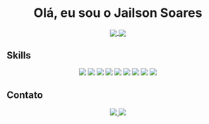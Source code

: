 <h1 align='center'>Olá, eu sou o Jailson Soares</h1>

<p align='center'>
  <a href='https://github.com/anuraghazra/github-readme-stats'>
    <img
       align='center'
       src='https://github-readme-stats.vercel.app/api/top-langs/?username=jailsonsf&layout=compact'
     />
  </a>
  <a href='https://github.com/anuraghazra/github-readme-stats'>
    <img
       align='center'
       src='https://github-readme-stats.vercel.app/api?username=jailsonsf&show_icons=true&count_private=true&include_all_commits=true&hide_title=true'
     />
  </a>
</p>

## Skills
<p align='center'>
  <img src='https://img.shields.io/badge/git-F05032?logo=git&logoColor=white&style=for-the-badge' />
  <img src='https://img.shields.io/badge/github-181717?logo=github&logoColor=white&style=for-the-badge' />
  <img src='https://img.shields.io/badge/python-3776AB?logo=python&logoColor=white&style=for-the-badge' />
  <img src='https://img.shields.io/badge/django-092E20?logo=django&logoColor=white&style=for-the-badge' />
  <img src='https://img.shields.io/badge/javascript-F7DF1E?logo=javascript&logoColor=white&style=for-the-badge' />
  <img src='https://img.shields.io/badge/typescript-3178C6?logo=typescript&logoColor=white&style=for-the-badge' />
  <img src='https://img.shields.io/badge/node.js-339933?logo=node.js&logoColor=white&style=for-the-badge' />
  <img src='https://img.shields.io/badge/react-61DAFB?logo=react&logoColor=white&style=for-the-badge' />
  <img src='https://img.shields.io/badge/mongodb-47A248?logo=mongodb&logoColor=white&style=for-the-badge' />
</p>

## Contato
<p align='center'>
  <a href='https://github.com/jailsonsf'>
    <img src='https://img.shields.io/badge/github-181717?logo=github&logoColor=white&style=for-the-badge' />
  </a>
  <a href='https://www.linkedin.com/in/jailsonsoares/'>
    <img src='https://img.shields.io/badge/linkedin-0A66C2?logo=linkedin&logoColor=white&style=for-the-badge' />
  </a>
</p>
